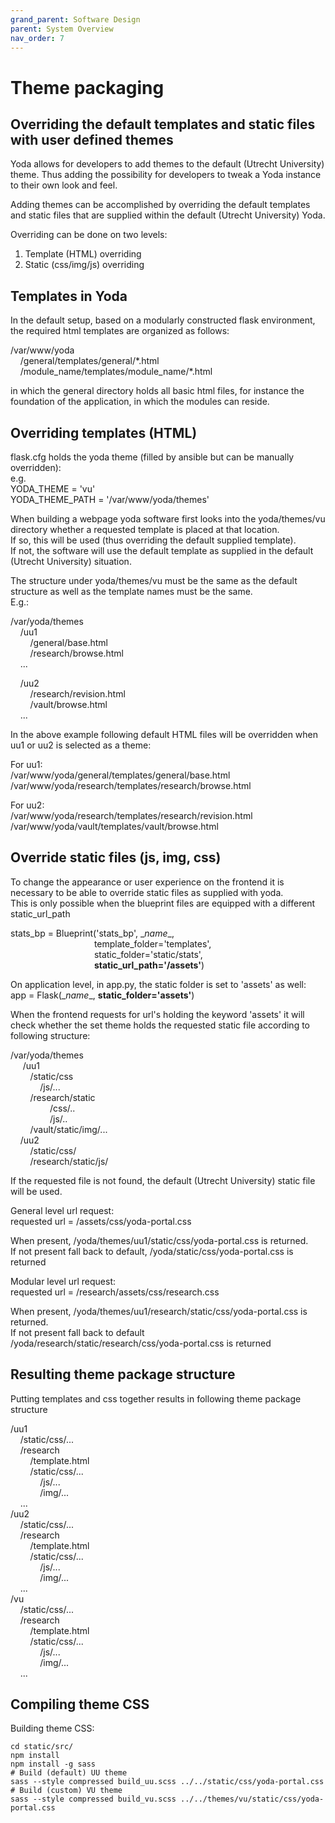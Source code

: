 ```yaml
---
grand_parent: Software Design
parent: System Overview
nav_order: 7
---
```

# Theme packaging

## Overriding the default templates and static files with user defined themes

Yoda allows for developers to add themes to the default (Utrecht University) theme.
Thus adding the possibility for developers to tweak a Yoda instance to their own look and feel.

Adding themes can be accomplished by overriding the default templates and static files that are supplied within the default (Utrecht University) Yoda.

Overriding can be done on two levels:  
1) Template (HTML) overriding  
2) Static (css/img/js) overriding

## Templates in Yoda
In the default setup, based on a modularly constructed flask environment, the required html templates are organized as follows:

/var/www/yoda  
&nbsp;&nbsp;&nbsp;&nbsp;/general/templates/general/\*.html  
&nbsp;&nbsp;&nbsp;&nbsp;/module_name/templates/module_name/\*.html

in which the general directory holds all basic html files, for instance the foundation of the application, in which the modules can reside.

## Overriding templates (HTML)
flask.cfg holds the yoda theme (filled by ansible but can be manually overridden):  
e.g.  
YODA_THEME = 'vu'  
YODA_THEME_PATH = '/var/www/yoda/themes'

When building a webpage yoda software first looks into the yoda/themes/vu directory whether a requested template is placed at that location.  
If so, this will be used (thus overriding the default supplied template).  
If not, the software will use the default template as supplied in the default (Utrecht University) situation.

The structure under yoda/themes/vu must be the same as the default structure as well as the template names must be the same.  
E.g.:  

/var/yoda/themes  
&nbsp;&nbsp;&nbsp;&nbsp;/uu1  
&nbsp;&nbsp;&nbsp;&nbsp;&nbsp;&nbsp;&nbsp;&nbsp;/general/base.html  
&nbsp;&nbsp;&nbsp;&nbsp;&nbsp;&nbsp;&nbsp;&nbsp;/research/browse.html  
&nbsp;&nbsp;&nbsp;&nbsp;...  

&nbsp;&nbsp;&nbsp;&nbsp;/uu2  
&nbsp;&nbsp;&nbsp;&nbsp;&nbsp;&nbsp;&nbsp;&nbsp;/research/revision.html  
&nbsp;&nbsp;&nbsp;&nbsp;&nbsp;&nbsp;&nbsp;&nbsp;/vault/browse.html  
&nbsp;&nbsp;&nbsp;&nbsp;...

In the above example following default HTML files will be overridden when uu1 or uu2 is selected as a theme:

For uu1:  
/var/www/yoda/general/templates/general/base.html  
/var/www/yoda/research/templates/research/browse.html

For uu2:  
/var/www/yoda/research/templates/research/revision.html  
/var/www/yoda/vault/templates/vault/browse.html


## Override static files (js, img, css)
To change the appearance or user experience on the frontend it is necessary to be able to override static files as supplied with yoda.  
This is only possible when the blueprint files are equipped with a different static_url_path

stats_bp = Blueprint('stats_bp', \__name__,  
&nbsp;&nbsp;&nbsp;&nbsp;&nbsp;&nbsp;&nbsp;&nbsp;&nbsp;&nbsp;&nbsp;&nbsp;&nbsp;&nbsp;&nbsp;&nbsp;&nbsp;&nbsp;&nbsp;&nbsp;&nbsp;&nbsp;&nbsp;&nbsp;&nbsp;&nbsp;&nbsp;&nbsp;&nbsp;&nbsp;&nbsp;&nbsp;&nbsp;&nbsp;template_folder='templates',  
&nbsp;&nbsp;&nbsp;&nbsp;&nbsp;&nbsp;&nbsp;&nbsp;&nbsp;&nbsp;&nbsp;&nbsp;&nbsp;&nbsp;&nbsp;&nbsp;&nbsp;&nbsp;&nbsp;&nbsp;&nbsp;&nbsp;&nbsp;&nbsp;&nbsp;&nbsp;&nbsp;&nbsp;&nbsp;&nbsp;&nbsp;&nbsp;&nbsp;&nbsp;static_folder='static/stats',  
&nbsp;&nbsp;&nbsp;&nbsp;&nbsp;&nbsp;&nbsp;&nbsp;&nbsp;&nbsp;&nbsp;&nbsp;&nbsp;&nbsp;&nbsp;&nbsp;&nbsp;&nbsp;&nbsp;&nbsp;&nbsp;&nbsp;&nbsp;&nbsp;&nbsp;&nbsp;&nbsp;&nbsp;&nbsp;&nbsp;&nbsp;&nbsp;&nbsp;&nbsp;**static_url_path='/assets'**)

On application level, in app.py, the static folder is set to 'assets' as well:  
app = Flask(\__name__, **static_folder='assets'**)

When the frontend requests for url's holding the keyword 'assets' it will check whether the set theme holds the requested static file according to following structure:

/var/yoda/themes  
&nbsp;&nbsp;&nbsp;&nbsp;    /uu1  
&nbsp;&nbsp;&nbsp;&nbsp;&nbsp;&nbsp;&nbsp;&nbsp;/static/css  
&nbsp;&nbsp;&nbsp;&nbsp;&nbsp;&nbsp;&nbsp;&nbsp;&nbsp;&nbsp;&nbsp;&nbsp;/js/...  
&nbsp;&nbsp;&nbsp;&nbsp;&nbsp;&nbsp;&nbsp;&nbsp;/research/static  
&nbsp;&nbsp;&nbsp;&nbsp;&nbsp;&nbsp;&nbsp;&nbsp;&nbsp;&nbsp;&nbsp;&nbsp;&nbsp;&nbsp;&nbsp;&nbsp;/css/..  
&nbsp;&nbsp;&nbsp;&nbsp;&nbsp;&nbsp;&nbsp;&nbsp;&nbsp;&nbsp;&nbsp;&nbsp;&nbsp;&nbsp;&nbsp;&nbsp;/js/..  
&nbsp;&nbsp;&nbsp;&nbsp;&nbsp;&nbsp;&nbsp;&nbsp;/vault/static/img/...  
&nbsp;&nbsp;&nbsp;&nbsp;/uu2  
&nbsp;&nbsp;&nbsp;&nbsp;&nbsp;&nbsp;&nbsp;&nbsp;/static/css/  
&nbsp;&nbsp;&nbsp;&nbsp;&nbsp;&nbsp;&nbsp;&nbsp;/research/static/js/  

If the requested file is not found, the default (Utrecht University) static file will be used.

General level url request:  
requested url = /assets/css/yoda-portal.css

When present, /yoda/themes/uu1/static/css/yoda-portal.css is returned.  
If not present fall back to default,  /yoda/static/css/yoda-portal.css is returned

Modular level url request:  
requested url = /research/assets/css/research.css

When present, /yoda/themes/uu1/research/static/css/yoda-portal.css is returned.  
If not present fall back to default  
 /yoda/research/static/research/css/yoda-portal.css is returned

## Resulting theme package structure
Putting templates and css together results in following theme package structure

/uu1  
&nbsp;&nbsp;&nbsp;&nbsp;/static/css/...  
&nbsp;&nbsp;&nbsp;&nbsp;/research  
&nbsp;&nbsp;&nbsp;&nbsp;&nbsp;&nbsp;&nbsp;&nbsp;/template.html  
&nbsp;&nbsp;&nbsp;&nbsp;&nbsp;&nbsp;&nbsp;&nbsp;/static/css/...  
&nbsp;&nbsp;&nbsp;&nbsp;&nbsp;&nbsp;&nbsp;&nbsp;&nbsp;&nbsp;&nbsp;&nbsp;/js/...  
&nbsp;&nbsp;&nbsp;&nbsp;&nbsp;&nbsp;&nbsp;&nbsp;&nbsp;&nbsp;&nbsp;&nbsp;/img/...  
&nbsp;&nbsp;&nbsp;&nbsp;...  
/uu2  
&nbsp;&nbsp;&nbsp;&nbsp;/static/css/...  
&nbsp;&nbsp;&nbsp;&nbsp;/research  
&nbsp;&nbsp;&nbsp;&nbsp;&nbsp;&nbsp;&nbsp;&nbsp;/template.html  
&nbsp;&nbsp;&nbsp;&nbsp;&nbsp;&nbsp;&nbsp;&nbsp;/static/css/...  
&nbsp;&nbsp;&nbsp;&nbsp;&nbsp;&nbsp;&nbsp;&nbsp;&nbsp;&nbsp;&nbsp;&nbsp;/js/...  
&nbsp;&nbsp;&nbsp;&nbsp;&nbsp;&nbsp;&nbsp;&nbsp;&nbsp;&nbsp;&nbsp;&nbsp;/img/...  
&nbsp;&nbsp;&nbsp;&nbsp;...  
/vu  
&nbsp;&nbsp;&nbsp;&nbsp;/static/css/...  
&nbsp;&nbsp;&nbsp;&nbsp;/research  
&nbsp;&nbsp;&nbsp;&nbsp;&nbsp;&nbsp;&nbsp;&nbsp;/template.html  
&nbsp;&nbsp;&nbsp;&nbsp;&nbsp;&nbsp;&nbsp;&nbsp;/static/css/...  
&nbsp;&nbsp;&nbsp;&nbsp;&nbsp;&nbsp;&nbsp;&nbsp;&nbsp;&nbsp;&nbsp;&nbsp;/js/...  
&nbsp;&nbsp;&nbsp;&nbsp;&nbsp;&nbsp;&nbsp;&nbsp;&nbsp;&nbsp;&nbsp;&nbsp;/img/...  
&nbsp;&nbsp;&nbsp;&nbsp;...  

## Compiling theme CSS
Building theme CSS:
```
cd static/src/
npm install
npm install -g sass
# Build (default) UU theme
sass --style compressed build_uu.scss ../../static/css/yoda-portal.css
# Build (custom) VU theme
sass --style compressed build_vu.scss ../../themes/vu/static/css/yoda-portal.css
```
